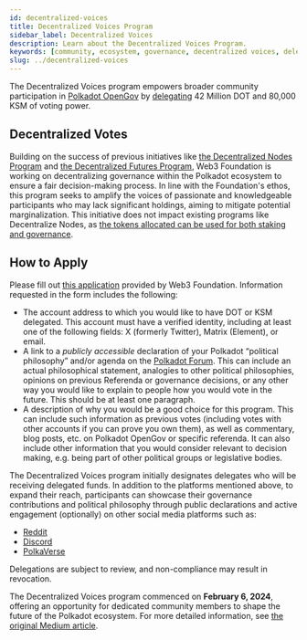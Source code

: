 ```yaml
---
id: decentralized-voices
title: Decentralized Voices Program
sidebar_label: Decentralized Voices
description: Learn about the Decentralized Voices Program.
keywords: [community, ecosystem, governance, decentralized voices, delegations]
slug: ../decentralized-voices
---
```


The Decentralized Voices program empowers broader community participation in
[Polkadot OpenGov](../../learn/basics/polkadot-opengov/learn-polkadot-opengov.md) by
[delegating](../../learn/basics/polkadot-opengov/learn-polkadot-opengov.md#multirole-delegation) 42 Million DOT and 80,000 KSM
of voting power.

## Decentralized Votes

Building on the success of previous initiatives like
[the Decentralized Nodes Program](https://nodes.web3.foundation/) and
[the Decentralized Futures Program](./decentralized-futures.md), Web3 Foundation is working on
decentralizing governance within the Polkadot ecosystem to ensure a fair decision-making process. In
line with the Foundation's ethos, this program seeks to amplify the voices of passionate and
knowledgeable participants who may lack significant holdings, aiming to mitigate potential
marginalization. This initiative does not impact existing programs like Decentralize Nodes, as
[the tokens allocated can be used for both staking and governance](../../learn/basics/polkadot-opengov/learn-polkadot-opengov.md#voluntary-locking-conviction-voting).

## How to Apply

Please fill out
[this application](https://docs.google.com/forms/d/e/1FAIpQLSeIFOhMfoqRoeYqr1c_-UeB2a6u0YEsi9CaNEEeUAXtN0oE3w/viewform)
provided by Web3 Foundation. Information requested in the form includes the following:

- The account address to which you would like to have DOT or KSM delegated. This account must have a
  verified identity, including at least one of the following fields: X (formerly Twitter), Matrix
  (Element), or email.
- A link to a _publicly accessible_ declaration of your Polkadot “political philosophy” and/or
  agenda on the [Polkadot Forum](https://forum.polkadot.network/). This can include an actual
  philosophical statement, analogies to other political philosophies, opinions on previous Referenda
  or governance decisions, or any other way you would like to explain to people how you would vote
  in the future. This should be at least one paragraph.
- A description of why you would be a good choice for this program. This can include such
  information as previous votes (including votes with other accounts if you can prove you own them),
  as well as commentary, blog posts, etc. on Polkadot OpenGov or specific referenda. It can also
  include other information that you would consider relevant to decision making, e.g. being part of
  other political groups or legislative bodies.

The Decentralized Voices program initially designates delegates who will be receiving delegated
funds. In addition to the platforms mentioned above, to expand their reach, participants can
showcase their governance contributions and political philosophy through public declarations and
active engagement (optionally) on other social media platforms such as:

- [Reddit](https://www.reddit.com/r/Polkadot/)
- [Discord](https://discord.gg/polkadot)
- [PolkaVerse](https://polkaverse.com/)

Delegations are subject to review, and non-compliance may result in revocation.

The Decentralized Voices program commenced on **February 6, 2024**, offering an opportunity for
dedicated community members to shape the future of the Polkadot ecosystem. For more detailed
information, see
[the original Medium article](https://medium.com/web3foundation/decentralized-voices-program-93623c27ae43).
